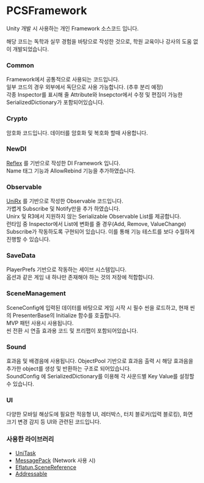 # PCSFramework
Unity 개발 시 사용하는 개인 Framework 소스코드 입니다.

해당 코드는 독학과 실무 경험을 바탕으로 작성한 것으로, 학원 교육이나 강사의 도움 없이 개발되었습니다.

### Common
Framework에서 공통적으로 사용되는 코드입니다.<br/>
일부 코드의 경우 외부에서 독단으로 사용 가능합니다. (추후 분리 예정)<br/>
각종 Inspector를 표시해 줄 Attribute와 Insepctor에서 수정 및 편집이 가능한 SerializedDictionary가 포함되어있습니다.

### Crypto
암호화 코드입니다. 데이터를 암호화 및 복호화 할때 사용합니다.

### NewDI
[Reflex](https://github.com/gustavopsantos/Reflex) 를 기반으로 작성한 DI Framework 입니다.<br/>
Name 태그 기능과 AllowRebind 기능을 추가하였습니다.

### Observable
[UniRx](https://github.com/neuecc/UniRx) 를 기반으로 작성한 Observable 코드입니다.<br/>
가볍게 Subscribe 및 Notify만을 추가 하였습니다.<br/>
Unirx 및 R3에서 지원하지 않는 Serializable Observable List를 제공합니다.<br/>
런타임 중 Inspector에서 List에 변화를 줄 경우(Add, Remove, ValueChange) Subscribe가 작동하도록 구현되어 있습니다.
이를 통해 기능 테스트를 보다 수월하게 진행할 수 있습니다.

### SaveData
PlayerPrefs 기반으로 작동하는 세이브 시스템입니다.<br/>
옵션과 같은 게임 내 하나만 존재해야 하는 것의 저장에 적합합니다.

### SceneManagement
SceneConfig에 입력된 데이터를 바탕으로 게임 시작 시 필수 씬을 로드하고, 현재 씬의 PresenterBase의 Initialize 함수를 호출합니다.<br/>
MVP 패턴 사용시 사용됩니다.<br/>
씬 전환 시 연출 효과용 코드 및 프리팹이 포함되어있습니다.

### Sound
효과음 및 배경음에 사용됩니다. ObjectPool 기반으로 효과음 출력 시 해당 효과음을 추가한 object를 생성 및 반환하는 구조로 되어있습니다.<br/>
SoundConfig 에 SerializedDictionary를 이용해 각 사운드별 Key Value를 설정할 수 있습니다.

### UI
다양한 모바일 해상도에 필요한 적응형 UI, 레터박스, 터치 블로커(입력 블로킹), 화면 크기 변경 감지 등 UI와 관련된 코드입니다.


### 사용한 라이브러리 
- [UniTask](https://github.com/Cysharp/UniTask)
- [MessagePack](https://github.com/MessagePack-CSharp/MessagePack-CSharp) (Network 사용 시)
- [Eflatun.SceneReference](https://github.com/starikcetin/Eflatun.SceneReference)
- [Addressable](https://docs.unity3d.com/Packages/com.unity.addressables@2.2/manual/index.html)
